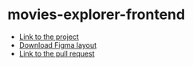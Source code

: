 # movies-explorer-frontend

 * [Link to the project](https://movies.proactative.nomoredomains.work) <br>
 * [Download Figma layout](https://drive.google.com/file/d/1dEtUij5sG5XHHIbzE3t160PND8Lhe5fT/view?usp=share_link)<br>
 * [Link to the pull request](https://github.com/proactative/movies-explorer-frontend/pull/6)